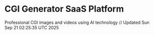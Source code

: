# CGI Generator SaaS Platform

Professional CGI images and videos using AI technology
// Updated Sun Sep 21 02:25:35 UTC 2025
